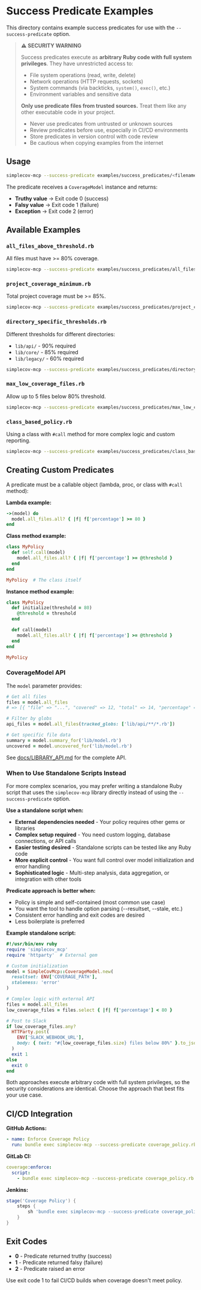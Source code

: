 # Success Predicate Examples

This directory contains example success predicates for use with the `--success-predicate` option.

> **⚠️ SECURITY WARNING**
>
> Success predicates execute as **arbitrary Ruby code with full system privileges**. They have unrestricted access to:
> - File system operations (read, write, delete)
> - Network operations (HTTP requests, sockets)
> - System commands (via backticks, `system()`, `exec()`, etc.)
> - Environment variables and sensitive data
>
> **Only use predicate files from trusted sources.** Treat them like any other executable code in your project.
> - Never use predicates from untrusted or unknown sources
> - Review predicates before use, especially in CI/CD environments
> - Store predicates in version control with code review
> - Be cautious when copying examples from the internet

## Usage

```sh
simplecov-mcp --success-predicate examples/success_predicates/<filename>.rb
```

The predicate receives a `CoverageModel` instance and returns:
- **Truthy value** → Exit code 0 (success)
- **Falsy value** → Exit code 1 (failure)
- **Exception** → Exit code 2 (error)

## Available Examples

### `all_files_above_threshold.rb`
All files must have >= 80% coverage.

```sh
simplecov-mcp --success-predicate examples/success_predicates/all_files_above_threshold.rb
```

### `project_coverage_minimum.rb`
Total project coverage must be >= 85%.

```sh
simplecov-mcp --success-predicate examples/success_predicates/project_coverage_minimum.rb
```

### `directory_specific_thresholds.rb`
Different thresholds for different directories:
- `lib/api/` - 90% required
- `lib/core/` - 85% required
- `lib/legacy/` - 60% required

```sh
simplecov-mcp --success-predicate examples/success_predicates/directory_specific_thresholds.rb
```

### `max_low_coverage_files.rb`
Allow up to 5 files below 80% threshold.

```sh
simplecov-mcp --success-predicate examples/success_predicates/max_low_coverage_files.rb
```

### `class_based_policy.rb`
Using a class with `#call` method for more complex logic and custom reporting.

```sh
simplecov-mcp --success-predicate examples/success_predicates/class_based_policy.rb
```

## Creating Custom Predicates

A predicate must be a callable object (lambda, proc, or class with `#call` method):

**Lambda example:**
```ruby
->(model) do
  model.all_files.all? { |f| f['percentage'] >= 80 }
end
```

**Class method example:**
```ruby
class MyPolicy
  def self.call(model)
    model.all_files.all? { |f| f['percentage'] >= @threshold }
  end
end

MyPolicy  # The class itself
```

**Instance method example:**
```ruby
class MyPolicy
  def initialize(threshold = 80)
    @threshold = threshold
  end

  def call(model)
    model.all_files.all? { |f| f['percentage'] >= @threshold }
  end
end

MyPolicy

```

### CoverageModel API

The `model` parameter provides:

```ruby
# Get all files
files = model.all_files
# => [{ "file" => "...", "covered" => 12, "total" => 14, "percentage" => 85.71, "stale" => false }, ...]

# Filter by globs
api_files = model.all_files(tracked_globs: ['lib/api/**/*.rb'])

# Get specific file data
summary = model.summary_for('lib/model.rb')
uncovered = model.uncovered_for('lib/model.rb')
```

See [docs/LIBRARY_API.md](../../docs/LIBRARY_API.md) for the complete API.

### When to Use Standalone Scripts Instead

For more complex scenarios, you may prefer writing a standalone Ruby script that uses the `simplecov-mcp` library directly instead of using the `--success-predicate` option.

**Use a standalone script when:**
- **External dependencies needed** - Your policy requires other gems or libraries
- **Complex setup required** - You need custom logging, database connections, or API calls
- **Easier testing desired** - Standalone scripts can be tested like any Ruby code
- **More explicit control** - You want full control over model initialization and error handling
- **Sophisticated logic** - Multi-step analysis, data aggregation, or integration with other tools

**Predicate approach is better when:**
- Policy is simple and self-contained (most common use case)
- You want the tool to handle option parsing (--resultset, --stale, etc.)
- Consistent error handling and exit codes are desired
- Less boilerplate is preferred

**Example standalone script:**
```ruby
#!/usr/bin/env ruby
require 'simplecov_mcp'
require 'httparty'  # External gem

# Custom initialization
model = SimpleCovMcp::CoverageModel.new(
  resultset: ENV['COVERAGE_PATH'],
  staleness: 'error'
)

# Complex logic with external API
files = model.all_files
low_coverage_files = files.select { |f| f['percentage'] < 80 }

# Post to Slack
if low_coverage_files.any?
  HTTParty.post(
    ENV['SLACK_WEBHOOK_URL'],
    body: { text: "#{low_coverage_files.size} files below 80%" }.to_json
  )
  exit 1
else
  exit 0
end
```

Both approaches execute arbitrary code with full system privileges, so the security considerations are identical. Choose the approach that best fits your use case.

## CI/CD Integration

**GitHub Actions:**
```yaml
- name: Enforce Coverage Policy
  run: bundle exec simplecov-mcp --success-predicate coverage_policy.rb
```

**GitLab CI:**
```yaml
coverage:enforce:
  script:
    - bundle exec simplecov-mcp --success-predicate coverage_policy.rb
```

**Jenkins:**
```groovy
stage('Coverage Policy') {
    steps {
        sh 'bundle exec simplecov-mcp --success-predicate coverage_policy.rb'
    }
}
```

## Exit Codes

- **0** - Predicate returned truthy (success)
- **1** - Predicate returned falsy (failure)
- **2** - Predicate raised an error

Use exit code 1 to fail CI/CD builds when coverage doesn't meet policy.
